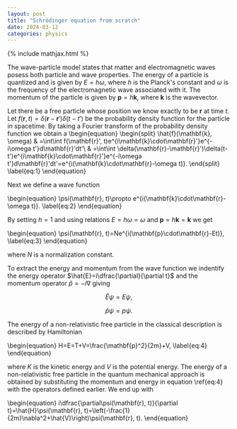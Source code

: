 ```yaml
---
layout: post
title: "Schrödinger equation from scratch"
date: 2024-03-12
categories: physics
---
```


{% include mathjax.html %}

The wave-particle model states that matter and electromagnetic waves posess both particle and wave properties. The energy of a particle is quantized and is given by $E=h\omega$, where $h$ is the Planck's constant and $\omega$ is the frequency of the electromagnetic wave associated with it. The momentum of the particle is given by $\mathbf{p}=h\mathbf{k}$, where $\mathbf{k}$ is the wavevector.

Let there be a free particle whose position we know exactly to be $\mathbf{r}$ at time $t$. Let $f(\mathbf{r}, t)=\delta(\mathbf{r}-\mathbf{r}')\delta(t-t')$ be the probability density function for the particle in spacetime. By taking a Fourier transform of the probability density function we obtain
a
\begin{equation}
\begin{split}
\hat{f}(\mathbf{k}, \omega) & =\int\int f(\mathbf{r}', t)e^{i\mathbf{k}\cdot\mathbf{r}'}e^{-i\omega t'}d\mathbf{r}'dt'\\
& =\int\int \delta(\mathbf{r}-\mathbf{r}')\delta(t-t')e^{i\mathbf{k}\cdot\mathbf{r}'}e^{-i\omega t'}d\mathbf{r}'dt'=e^{i(\mathbf{k}\cdot\mathbf{r}-\omega t)}.
\end{split}
\label{eq:1}
\end{equation}

Next we define a wave function

\begin{equation}
\psi(\mathbf{r}, t)\propto e^{i(\mathbf{k}\cdot\mathbf{r}-\omega t)}.
\label{eq:2}
\end{equation}

By setting $h=1$ and using relations $E=h\omega=\omega$ and $\mathbf{p}=h\mathbf{k}=\mathbf{k}$ we get

\begin{equation}
\psi(\mathbf{r}, t)=Ne^{i(\mathbf{p}\cdot\mathbf{r}-Et)},
\label{eq:3}
\end{equation}

where $N$ is a normalization constant.

To extract the energy and momentum from the wave function we indentify the energy operator $\hat{E}=i\dfrac{\partial}{\partial t}$ and the momentum operator $\hat{p}=-i\nabla$ giving

$$
\hat{E}\psi=E\psi,
$$

$$
\hat{p}\psi=p\psi.
$$

The energy of a non-relativistic free particle in the classical description is described by Hamiltonian

\begin{equation}
H=E=T+V=\frac{\mathbf{p}^2}{2m}+V,
\label{eq:4}
\end{equation}

where $K$ is the kinetic energy and $V$ is the potential energy. The energy of a non-relativistic free particle in the quantum mechanical approach is obtained by substituting the momentum and energy in equation \ref{eq:4} with the operators defined earlier. We end up with

\begin{equation}
i\dfrac{\partial\psi(\mathbf{r}, t)}{\partial t}=\hat{H}\psi(\mathbf{r}, t)=\left(-\frac{1}{2m}\nabla^2+\hat{V}\right)\psi(\mathbf{r}, t).
\end{equation}
